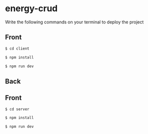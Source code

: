 # energy-crud

Write the following commands on your terminal to deploy the project

## Front
```bash
$ cd client
```
```bash
$ npm install
```
```bash
$ npm run dev
```

## Back
## Front
```bash
$ cd server
```
```bash
$ npm install
```
```bash
$ npm run dev
```
